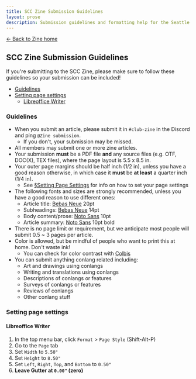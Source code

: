 ```yaml
---
title: SCC Zine Submission Guidelines
layout: prose
description: Submission guidelines and formatting help for the Seattle Conlang Club Zine.
---
```

<nav class="mb-0"><a href="/zine">← Back to Zine home</a></nav>
<h2 class="mb-0 mt-0">SCC Zine Submission Guidelines</h2>
<p class="lead">If you're submitting to the SCC Zine, please make sure to follow these guidelines so your submission can be included!</p>

* [Guidelines](#guidelines)
* [Setting page settings](#setting-page-settings)
    - [Libreoffice Writer](#libreoffice-writer)

### Guidelines
* When you submit an article, please submit it in `#club-zine` in the Discord and ping `@Zine submission`.
    - If you don't, your submission may be missed.
* All members may submit one or more zine articles.
* Your submission **must** be a PDF file **and** any source files (e.g. OTF, DOC(X), TEX files), where the page layout is 5.5 x 8.5 in.
* Your outer page margins should be half inch (1/2 in), unless you have a good reason otherwise, in which case it **must** be **at least** a quarter inch (1/4 in).
    - See [§Setting Page Settings](#setting-page-settings) for info on how to set your page settings
* The following fonts and sizes are strongly recommended, unless you have a good reason to use different ones:
    - Article title: [Bebas Neue](https://fonts.google.com/specimen/Bebas+Neue) 20pt
    - Subheadings: [Bebas Neue](https://fonts.google.com/specimen/Bebas+Neue) 14pt
    - Body content/prose: [Noto Sans](https://fonts.google.com/noto/specimen/Noto+Sans) 10pt
    - Article summary: [Noto Sans](https://fonts.google.com/noto/specimen/Noto+Sans) 10pt bold
* There is no page limit or requirement, but we anticipate most people will submit 0.5 ~ 3 pages per article.
* Color is allowed, but be mindful of people who want to print this at home. Don't waste ink!
    - You can check for color contrast with [Colbis](https://www.color-blindness.com/coblis-color-blindness-simulator/)
* You can submit anything conlang related including:
    - Art and drawings using conlangs
    - Writing and translations using conlangs
    - Descriptions of conlangs or features
    - Surveys of conlangs or features
    - Reviews of conlangs
    - Other conlang stuff

### Setting page settings
#### Libreoffice Writer
1. In the top menu bar, click `Format` > `Page Style` (Shift-Alt-P)
2. Go to the `Page` tab
3. Set `Width` to `5.50"`
4. Set `Height` to `8.50"`
5. Set `Left`, `Right`, `Top`, and `Bottom` to `0.50"`
6. **Leave Gutter at `0.00"` (zero)**